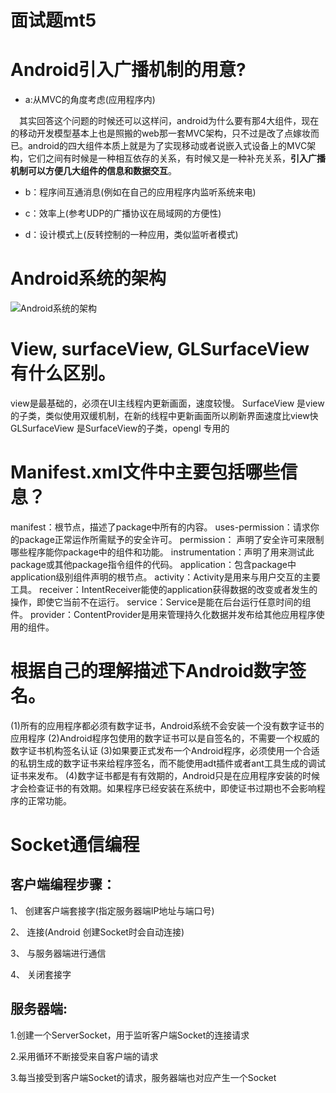 面试题mt5
===


# Android引入广播机制的用意?

* a:从MVC的角度考虑(应用程序内) 

　其实回答这个问题的时候还可以这样问，android为什么要有那4大组件，现在的移动开发模型基本上也是照搬的web那一套MVC架构，只不过是改了点嫁妆而已。android的四大组件本质上就是为了实现移动或者说嵌入式设备上的MVC架构，它们之间有时候是一种相互依存的关系，有时候又是一种补充关系，**引入广播机制可以方便几大组件的信息和数据交互**。 

* b：程序间互通消息(例如在自己的应用程序内监听系统来电) 

* c：效率上(参考UDP的广播协议在局域网的方便性) 

* d：设计模式上(反转控制的一种应用，类似监听者模式)

# Android系统的架构

![Android系统的架构](http://my.csdn.net/uploads/201208/12/1344764997_8716.jpg)

# View, surfaceView, GLSurfaceView有什么区别。

view是最基础的，必须在UI主线程内更新画面，速度较慢。
SurfaceView 是view的子类，类似使用双缓机制，在新的线程中更新画面所以刷新界面速度比view快
GLSurfaceView 是SurfaceView的子类，opengl 专用的

# Manifest.xml文件中主要包括哪些信息？

manifest：根节点，描述了package中所有的内容。
uses-permission：请求你的package正常运作所需赋予的安全许可。
permission： 声明了安全许可来限制哪些程序能你package中的组件和功能。
instrumentation：声明了用来测试此package或其他package指令组件的代码。
application：包含package中application级别组件声明的根节点。
activity：Activity是用来与用户交互的主要工具。
receiver：IntentReceiver能使的application获得数据的改变或者发生的操作，即使它当前不在运行。
service：Service是能在后台运行任意时间的组件。
provider：ContentProvider是用来管理持久化数据并发布给其他应用程序使用的组件。

# 根据自己的理解描述下Android数字签名。

(1)所有的应用程序都必须有数字证书，Android系统不会安装一个没有数字证书的应用程序
(2)Android程序包使用的数字证书可以是自签名的，不需要一个权威的数字证书机构签名认证
(3)如果要正式发布一个Android程序，必须使用一个合适的私钥生成的数字证书来给程序签名，而不能使用adt插件或者ant工具生成的调试证书来发布。
(4)数字证书都是有有效期的，Android只是在应用程序安装的时候才会检查证书的有效期。如果程序已经安装在系统中，即使证书过期也不会影响程序的正常功能。

# Socket通信编程

## 客户端编程步骤：

1、 创建客户端套接字(指定服务器端IP地址与端口号)

2、 连接(Android 创建Socket时会自动连接)

3、 与服务器端进行通信

4、 关闭套接字

## 服务器端:

1.创建一个ServerSocket，用于监听客户端Socket的连接请求

2.采用循环不断接受来自客户端的请求

3.每当接受到客户端Socket的请求，服务器端也对应产生一个Socket